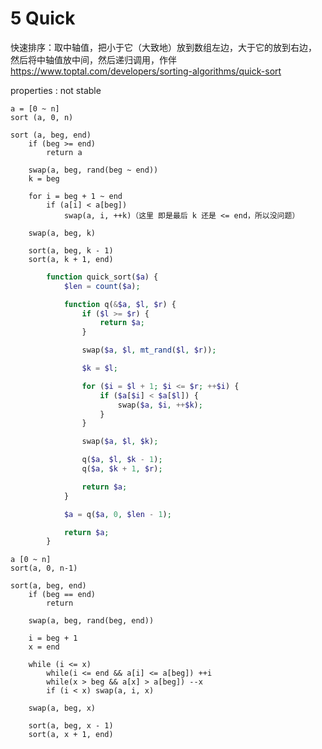 # 5 Quick

快速排序：取中轴值，把小于它（大致地）放到数组左边，大于它的放到右边，
然后将中轴值放中间，然后递归调用，作伴
https://www.toptal.com/developers/sorting-algorithms/quick-sort

properties :
    not stable

``` pseudo code 1 (easiest)
a = [0 ~ n]
sort (a, 0, n)

sort (a, beg, end)
    if (beg >= end)
        return a

    swap(a, beg, rand(beg ~ end))
    k = beg

    for i = beg + 1 ~ end
        if (a[i] < a[beg])
            swap(a, i, ++k)（这里 即是最后 k 还是 <= end，所以没问题）

    swap(a, beg, k)

    sort(a, beg, k - 1)
    sort(a, k + 1, end)
```

``` php 1 (easiest)
        function quick_sort($a) {
            $len = count($a);

            function q(&$a, $l, $r) {
                if ($l >= $r) {
                    return $a;
                }

                swap($a, $l, mt_rand($l, $r));

                $k = $l;

                for ($i = $l + 1; $i <= $r; ++$i) {
                    if ($a[$i] < $a[$l]) {
                        swap($a, $i, ++$k);
                    }
                }

                swap($a, $l, $k);

                q($a, $l, $k - 1);
                q($a, $k + 1, $r);

                return $a;
            }

            $a = q($a, 0, $len - 1);

            return $a;
        }
```

``` pseudo code 2 (improved)
a [0 ~ n]
sort(a, 0, n-1)

sort(a, beg, end)
    if (beg == end)
        return

    swap(a, beg, rand(beg, end))

    i = beg + 1
    x = end

    while (i <= x)
        while(i <= end && a[i] <= a[beg]) ++i
        while(x > beg && a[x] > a[beg]) --x
        if (i < x) swap(a, i, x)

    swap(a, beg, x)

    sort(a, beg, x - 1)
    sort(a, x + 1, end)
```